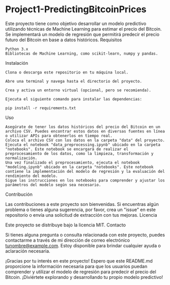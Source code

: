 # Project1-PredictingBitcoinPrices
Este proyecto tiene como objetivo desarrollar un modelo predictivo utilizando técnicas de Machine Learning para estimar el precio del Bitcoin. Se implementará un modelo de regresión que permitirá predecir el precio futuro del Bitcoin en base a datos históricos.
Requisitos

    Python 3.x
    Bibliotecas de Machine Learning, como scikit-learn, numpy y pandas.

Instalación

    Clona o descarga este repositorio en tu máquina local.

    Abre una terminal y navega hasta el directorio del proyecto.

    Crea y activa un entorno virtual (opcional, pero se recomienda).

    Ejecuta el siguiente comando para instalar las dependencias:

    pip install -r requirements.txt

Uso

    Asegúrate de tener los datos históricos del precio del Bitcoin en un archivo CSV. Puedes encontrar estos datos en diversas fuentes en línea o utilizar APIs para obtenerlos en tiempo real.
    Coloca el archivo CSV con los datos en la carpeta "data" del proyecto.
    Ejecuta el notebook "data_preprocessing.ipynb" ubicado en la carpeta "notebooks". Este notebook se encargará de realizar el preprocesamiento de los datos, como la limpieza, transformación y normalización.
    Una vez finalizado el preprocesamiento, ejecuta el notebook "modeling.ipynb" ubicado en la carpeta "notebooks". Este notebook contiene la implementación del modelo de regresión y la evaluación del rendimiento del modelo.
    Sigue las instrucciones en los notebooks para comprender y ajustar los parámetros del modelo según sea necesario.

Contribución

Las contribuciones a este proyecto son bienvenidas. Si encuentras algún problema o tienes alguna sugerencia, por favor, crea un "issue" en este repositorio o envía una solicitud de extracción con tus mejoras.
Licencia

Este proyecto se distribuye bajo la licencia MIT.
Contacto

Si tienes alguna pregunta o consulta relacionada con este proyecto, puedes contactarme a través de mi dirección de correo electrónico tunombre@example.com. Estoy disponible para brindar cualquier ayuda o aclaración necesaria.

¡Gracias por tu interés en este proyecto! Espero que este README.md proporcione la información necesaria para que los usuarios puedan comprender y utilizar el modelo de regresión para predecir el precio del Bitcoin. ¡Diviértete explorando y desarrollando tu propio modelo predictivo!

